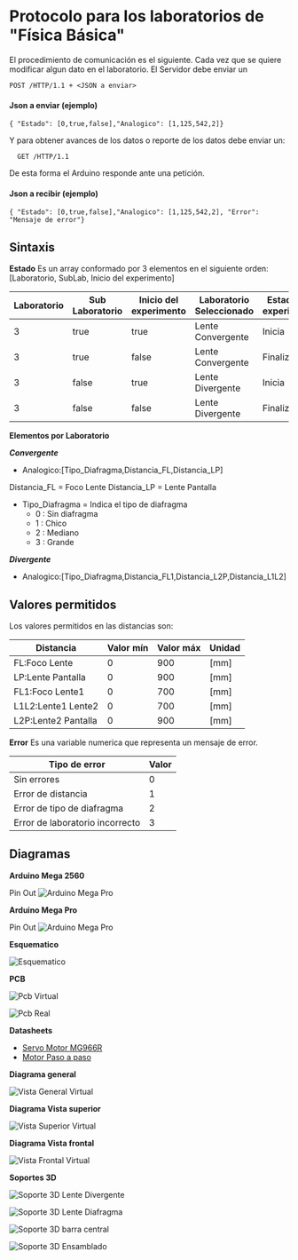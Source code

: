 # Protocolo para los laboratorios de "Física Básica"
El procedimiento de comunicación es el siguiente.
Cada vez que se quiere modificar algun dato en el laboratorio. El Servidor debe enviar un

    POST /HTTP/1.1 + <JSON a enviar>

#### Json a enviar (ejemplo)
 
    { "Estado": [0,true,false],"Analogico": [1,125,542,2]}

Y para obtener avances de los datos o reporte de los datos debe enviar un:

      GET /HTTP/1.1

De esta forma el Arduino responde ante una petición.

#### Json a recibir (ejemplo)
 
    { "Estado": [0,true,false],"Analogico": [1,125,542,2], "Error": "Mensaje de error"}

## Sintaxis

**Estado**
Es un array conformado por 3 elementos en el siguiente orden: [Laboratorio, SubLab, Inicio del experimento]

|Laboratorio  | Sub Laboratorio  | Inicio del experimento | Laboratorio Seleccionado | Estado del experimento|
|-|-----|-----|-----------------|--------|
|3|true |true |Lente Convergente|Inicia  |
|3|true |false|Lente Convergente|Finaliza|
|3|false|true |Lente Divergente |Inicia  |
|3|false|false|Lente Divergente |Finaliza|

**Elementos por Laboratorio**

***Convergente***

- Analogico:[Tipo_Diafragma,Distancia_FL,Distancia_LP]

Distancia_FL = Foco Lente 
Distancia_LP = Lente Pantalla
- Tipo_Diafragma = Indica el tipo de diafragma
  - 0 : Sin diafragma
  - 1 : Chico
  - 2 : Mediano
  - 3 : Grande

***Divergente***

- Analogico:[Tipo_Diafragma,Distancia_FL1,Distancia_L2P,Distancia_L1L2]

## Valores permitidos

Los valores permitidos en las distancias son:

| Distancia         |Valor mín|Valor máx| Unidad |
| ----------------- |---------|---------|--------|
|FL:Foco Lente      |    0    |   900   |  [mm]  |
|LP:Lente Pantalla  |    0    |   900   |  [mm]  |
|FL1:Foco Lente1    |    0    |   700   |  [mm]  |
|L1L2:Lente1 Lente2 |    0    |   700   |  [mm]  |
|L2P:Lente2 Pantalla|    0    |   900   |  [mm]  |


**Error**
Es una variable numerica que representa un mensaje de error. 

| Tipo de error                     |  Valor  |
|-----------------------------------|---------|
| Sin errores                       |    0    |
| Error de distancia                |    1    |
| Error de tipo de diafragma        |    2    |
| Error de laboratorio incorrecto   |    3    |

## Diagramas

**Arduino Mega 2560**

Pin Out
<img alt = "Arduino Mega Pro" src="https://raw.githubusercontent.com/RenzoVigiani/LabRem-SistemasDig/main/Imagenes/Arduino-Mega-Pinout.png">


**Arduino Mega Pro**

Pin Out
<img alt = "Arduino Mega Pro" src="https://raw.githubusercontent.com/RenzoVigiani/LabRem-SistemasDig/main/Imagenes/Arduino-Mega-Pro.png">

**Esquematico**

![Esquematico](https://raw.githubusercontent.com/RenzoVigiani/LabRem-Fisica/main/Imagenes/Esquematico.png)

**PCB**

![Pcb Virtual](https://raw.githubusercontent.com/RenzoVigiani/LabRem-Fisica/main/Imagenes/Pcb_Virtual.png)

![Pcb Real](https://raw.githubusercontent.com/RenzoVigiani/LabRem-Fisica/main/Imagenes/Pcb_real.png)

**Datasheets**
- [Servo Motor MG966R](https://github.com/RenzoVigiani/LabRem-Fisica/blob/main/datasheets/MG996R-Datasheet.pdf)
- [Motor Paso a paso](https://github.com/RenzoVigiani/LabRem-Fisica/blob/main/datasheets/MG996R-Datasheet.pdf)

**Diagrama general**

![Vista General Virtual](https://raw.githubusercontent.com/RenzoVigiani/LabRem-Fisica/main/Imagenes/diagrama_virtual_general.png)

**Diagrama Vista superior**

![Vista Superior Virtual](https://raw.githubusercontent.com/RenzoVigiani/LabRem-Fisica/main/Imagenes/diagrama_virtual_superior.png)

**Diagrama Vista frontal**

![Vista Frontal Virtual](https://raw.githubusercontent.com/RenzoVigiani/LabRem-Fisica/main/Imagenes/diagrama_virtual_frontal.png)

**Soportes 3D**

![Soporte 3D Lente Divergente](https://raw.githubusercontent.com/RenzoVigiani/LabRem-Fisica/main/Imagenes/Soporte_3D_Lente_Div.png)

![Soporte 3D Lente Diafragma](https://raw.githubusercontent.com/RenzoVigiani/LabRem-Fisica/main/Imagenes/Soporte_3D_Lente_Diafragma.png)

![Soporte 3D barra central](https://raw.githubusercontent.com/RenzoVigiani/LabRem-Fisica/main/Imagenes/Soporte_3D_barra_central.png)

![Soporte 3D Ensamblado](https://raw.githubusercontent.com/RenzoVigiani/LabRem-Fisica/main/Imagenes/Soporte_3D_ensamblado.png)